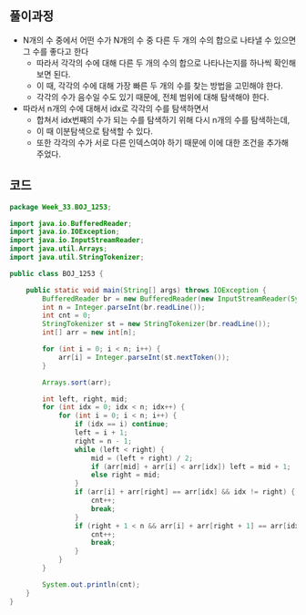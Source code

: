 ## 풀이과정
- N개의 수 중에서 어떤 수가 N개의 수 중 다른 두 개의 수의 합으로 나타낼 수 있으면 그 수를 좋다고 한다
  - 따라서 각각의 수에 대해 다른 두 개의 수의 합으로 나타나는지를 하나씩 확인해보면 된다.
  - 이 때, 각각의 수에 대해 가장 빠른 두 개의 수를 찾는 방법을 고민해야 한다.
  - 각각의 수가 음수일 수도 있기 때문에, 전체 범위에 대해 탐색해야 한다.
- 따라서 n개의 수에 대해서 idx로 각각의 수를 탐색하면서
  - 합쳐서 idx번째의 수가 되는 수를 탐색하기 위해 다시 n개의 수를 탐색하는데,
  - 이 때 이분탐색으로 탐색할 수 있다.
  - 또한 각각의 수가 서로 다른 인덱스여야 하기 때문에 이에 대한 조건을 추가해 주었다.

## 코드
```java
package Week_33.BOJ_1253;

import java.io.BufferedReader;
import java.io.IOException;
import java.io.InputStreamReader;
import java.util.Arrays;
import java.util.StringTokenizer;

public class BOJ_1253 {

    public static void main(String[] args) throws IOException {
        BufferedReader br = new BufferedReader(new InputStreamReader(System.in));
        int n = Integer.parseInt(br.readLine());
        int cnt = 0;
        StringTokenizer st = new StringTokenizer(br.readLine());
        int[] arr = new int[n];

        for (int i = 0; i < n; i++) {
            arr[i] = Integer.parseInt(st.nextToken());
        }

        Arrays.sort(arr);

        int left, right, mid;
        for (int idx = 0; idx < n; idx++) {
            for (int i = 0; i < n; i++) {
                if (idx == i) continue;
                left = i + 1;
                right = n - 1;
                while (left < right) {
                    mid = (left + right) / 2;
                    if (arr[mid] + arr[i] < arr[idx]) left = mid + 1;
                    else right = mid;
                }
                if (arr[i] + arr[right] == arr[idx] && idx != right) {
                    cnt++;
                    break;
                }
                if (right + 1 < n && arr[i] + arr[right + 1] == arr[idx] && idx != right + 1) {
                    cnt++;
                    break;
                }
            }
        }

        System.out.println(cnt);
    }
}

```